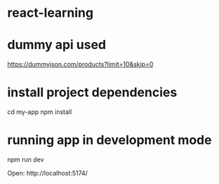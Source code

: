 # react-learning

# dummy api used
https://dummyjson.com/products?limit=10&skip=0

# install project dependencies
cd my-app
npm install

# running app in development mode
npm run dev

Open: http://localhost:5174/

